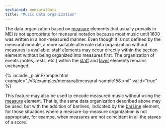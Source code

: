 ```yaml
---
sectionid: mensuralData
title: "Music Data Organization"
---
```




The data organization based on <a class="link_odd_elementSpec" href="/v3/elements/measure">measure</a> elements that usually prevails
in MEI is not appropriate for mensural notation because most music until 1600 was
written in a
non-measured manner. Even though it is not defined by the mensural module, a more
suitable
alternate data organization without measures is available: 
<a class="link_odd_elementSpec" href="/v3/elements/staff">staff</a>
elements may occur directly within the 
<a class="link_odd_elementSpec" href="/v3/elements/section">section</a> element without being
organized into measures first. The organization of events (notes, rests, etc.) within
the 
<a class="link_odd_elementSpec" href="/v3/elements/staff">staff</a> and 
<a class="link_odd_elementSpec" href="/v3/elements/layer">layer</a> elements remains unchanged.


{% include _plainExample.html example="./v3/examples/mensural/mensural-sample158.xml" valid="true" %}


This feature may also be used to encode measured music without using the 
<a class="link_odd_elementSpec" href="/v3/elements/measure">measure</a> element. That is, the same data organization described above may be used, but
with the addition of barlines, indicated by the 
<a class="link_odd_elementSpec" href="/v3/elements/barLine">barLine</a> element, for
those situations where a measure-by-measure organization is not appropriate, for exampe,
when
measures are not coincident in all the staves of a score.



